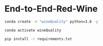 # End-to-End-Red-Wine

```bash
conda create -n "wineQuality" python=3.8 -y
```

```bash
conda activate wineQuality
```

```bash
pip install -r requirements.txt
```